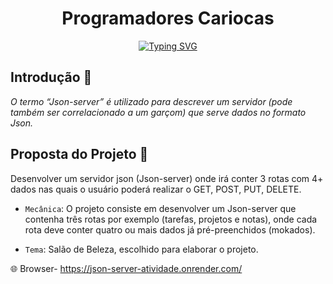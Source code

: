 <h1 align="center"> Programadores Cariocas </h1>

<p align="center">
<a href="https://git.io/typing-svg"><img src="https://readme-typing-svg.demolab.com?font=Fira+Sans&weight=500&size=32&pause=1000&color=FFBE0B&center=verdadeiro&vCenter=verdadeiro&repeat=verdadeiro&width=435&lines=Projeto+Invidual_Resilia;M%C3%B3dulo+3+%E2%80%93+Json-server" alt="Typing SVG" /></a>
</p>

## Introdução :nail_care:
_O termo “Json-server” é utilizado para descrever um servidor (pode também ser correlacionado a um garçom) que serve dados no formato Json._

## Proposta do Projeto :massage:
Desenvolver um servidor json (Json-server) onde irá conter 3 rotas com 4+ dados nas quais o usuário poderá realizar o GET, POST, PUT, DELETE.
- `Mecânica`: O projeto consiste em desenvolver um Json-server que contenha três rotas por exemplo (tarefas, projetos e notas), onde cada rota deve conter quatro ou mais dados já pré-preenchidos (mokados). 

- `Tema`: Salão de Beleza, escolhido para elaborar o projeto. 


:globe_with_meridians: Browser- https://json-server-atividade.onrender.com/
